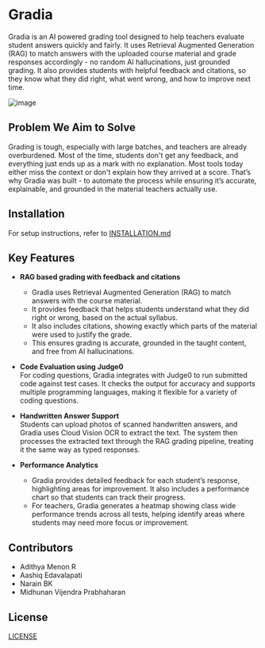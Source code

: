 # Gradia
Gradia is an AI powered grading tool designed to help teachers evaluate student answers quickly and fairly. It uses Retrieval Augmented Generation (RAG) to match answers with the uploaded course material and grade responses accordingly - no random AI hallucinations, just grounded grading. It also provides students with helpful feedback and citations, so they know what they did right, what went wrong, and how to improve next time.

![image](https://github.com/user-attachments/assets/8c582995-3033-41c6-bb01-cb69a920423f)

## Problem We Aim to Solve
Grading is tough, especially with large batches, and teachers are already overburdened. Most of the time, students don't get any feedback, and everything just ends up as a mark with no explanation. Most tools today either miss the context or don't explain how they arrived at a score. That’s why Gradia was built - to automate the process while ensuring it’s accurate, explainable, and grounded in the material teachers actually use.

## Installation
For setup instructions, refer to [INSTALLATION.md](INSTALLATION.md)

## Key Features
- **RAG based grading with feedback and citations**  
  - Gradia uses Retrieval Augmented Generation (RAG) to match answers with the course material. 
  - It provides feedback that helps students understand what they did right or wrong, based on the actual syllabus. 
  - It also includes citations, showing exactly which parts of the material were used to justify the grade. 
  - This ensures grading is accurate, grounded in the taught content, and free from AI hallucinations.

- **Code Evaluation using Judge0**  
  For coding questions, Gradia integrates with Judge0 to run submitted code against test cases. It checks the output for accuracy and supports multiple programming languages, making it flexible for a variety of coding questions.

- **Handwritten Answer Support**  
  Students can upload photos of scanned handwritten answers, and Gradia uses Cloud Vision OCR to extract the text. The system then processes the extracted text through the RAG grading pipeline, treating it the same way as typed responses.

- **Performance Analytics**  
  - Gradia provides detailed feedback for each student’s response, highlighting areas for improvement. It also includes a performance chart so that students can track their progress. 
  - For teachers, Gradia generates a heatmap showing class wide performance trends across all tests, helping identify areas where students may need more focus or improvement.

## Contributors
- Adithya Menon R
- Aashiq Edavalapati
- Narain BK
- Midhunan Vijendra Prabhaharan

## License
[LICENSE](LICENSE)
